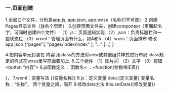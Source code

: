 ### 一.页面创建

1.全局三个文件，分别是app.js, app.json, app.wxss（名称们不可改）
2.创建Pages目录文件（放各个页面）
3.创建页面文件夹，创建componext（页面起名字，可同时创建四个文件）
	（1）js：页面逻辑实现
	（2）json：负责标题栏和一些状态栏
	（3）wxml：管理页面有什么，如4和5
	（4）wxss：页面排布
修改app.json
{“pages”:[
		"pages/index/index"
],
"...":[...]
}

4.把内容单元封装在<view> 内容</view>
用class的方法对view或其他组件样式进行布局
class规定的样式在wxss里写前面要加上.
5.三个组件
（1）图片<image src='图片路径'></image>
（2）文字<text></text>
（3）按钮<button “内容”></button>
6.js函数定义：
函数名+ ：+function(参数咯IE表){

}，
7.wxml：变量写法 {{变量名称}}
8.js：定义变量 data:{定义变量}
	变量名称：“名称”，
	两个变量之间，隔开
9.修改data方法
this.setData({修改变量})